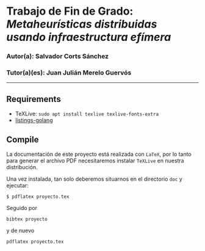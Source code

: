# Trabajo de Fin de Grado: *Metaheurísticas distribuidas usando infraestructura efímera*

### Autor(a): Salvador Corts Sánchez
### Tutor(a)(es): Juan Julián Merelo Guervós
___

## Requirements

- TeXLive: `sudo apt install texlive texlive-fonts-extra`
- [listings-golang](https://github.com/julienc91/listings-golang)

## Compile
La documentación de este proyecto está realizada con `LaTeX`, por lo
tanto para generar el archivo PDF necesitaremos instalar `TeXLive` en
nuestra distribución.

Una vez instalada, tan solo deberemos situarnos en el directorio `doc` y ejecutar:

`
$ pdflatex proyecto.tex
`

Seguido por

    bibtex proyecto
    
y de nuevo

    pdflatex proyecto.tex

